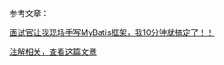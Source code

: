 参考文章：

[面试官让我现场手写MyBatis框架，我10分钟就搞定了！！](https://blog.csdn.net/l1028386804/article/details/117409076?utm_medium=distribute.pc_category.none-task-blog-hot-1.nonecase&depth_1-utm_source=distribute.pc_category.none-task-blog-hot-1.nonecase)

[注解相关，查看这篇文章](https://jiming.blog.csdn.net/article/details/110120677)
